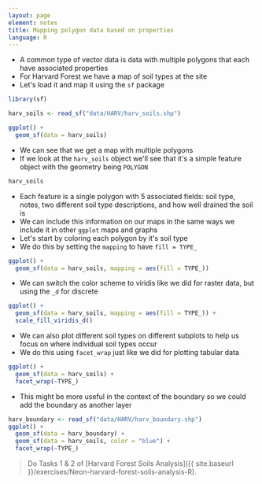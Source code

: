 ```yaml
---
layout: page
element: notes
title: Mapping polygon data based on properties
language: R
--- 
```


* A common type of vector data is data with multiple polygons that each have associated properties
* For Harvard Forest we have a map of soil types at the site
* Let's load it and map it using the `sf` package

```r
library(sf)

harv_soils <- read_sf("data/HARV/harv_soils.shp")

ggplot() +
  geom_sf(data = harv_soils)
```

* We can see that we get a map with multiple polygons
* If we look at the `harv_soils` object we'll see that it's a simple feature object with the geometry being `POLYGON`

```r
harv_soils
```

* Each feature is a single polygon with 5 associated fields: soil type, notes, two different soil type descriptions, and how well drained the soil is
* We can include this information on our maps in the same ways we include it in other `ggplot` maps and graphs
* Let's start by coloring each polygon by it's soil type
* We do this by setting the `mapping` to have `fill = TYPE_`

```r
ggplot() +
  geom_sf(data = harv_soils, mapping = aes(fill = TYPE_))
```

* We can switch the color scheme to viridis like we did for raster data, but using the `_d` for discrete

```r
ggplot() +
  geom_sf(data = harv_soils, mapping = aes(fill = TYPE_)) +
  scale_fill_viridis_d()
```

* We can also plot different soil types on different subplots to help us focus on where individual soil types occur
* We do this using `facet_wrap` just like we did for plotting tabular data

```r
ggplot() +
  geom_sf(data = harv_soils) +
  facet_wrap(~TYPE_)
```

* This might be more useful in the context of the boundary so we could add the boundary as another layer

```r
harv_boundary <- read_sf("data/HARV/harv_boundary.shp")
ggplot() +
  geom_sf(data = harv_boundary) +
  geom_sf(data = harv_soils, color = "blue") +
  facet_wrap(~TYPE_)
```

> Do Tasks 1 & 2 of [Harvard Forest Soils Analysis]({{ site.baseurl }}/exercises/Neon-harvard-forest-soils-analysis-R).